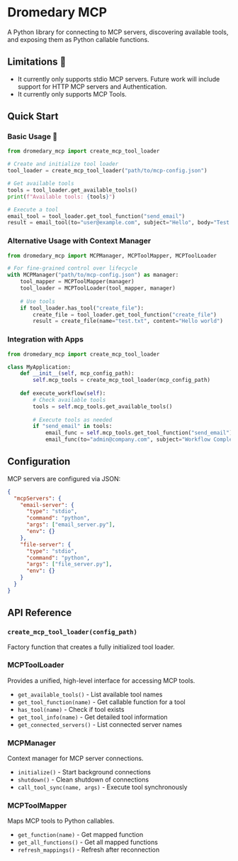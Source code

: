 # Dromedary MCP

A Python library for connecting to MCP servers, discovering available tools, and exposing them as Python callable functions.

## Limitations 🚧

- It currently only supports stdio MCP servers. Future work will include support for HTTP MCP servers and Authentication.
- It currently only supports MCP Tools.

## Quick Start

### Basic Usage 📝

```python
from dromedary_mcp import create_mcp_tool_loader

# Create and initialize tool loader
tool_loader = create_mcp_tool_loader("path/to/mcp-config.json")

# Get available tools
tools = tool_loader.get_available_tools()
print(f"Available tools: {tools}")

# Execute a tool
email_tool = tool_loader.get_tool_function("send_email")
result = email_tool(to="user@example.com", subject="Hello", body="Test message")
```

### Alternative Usage with Context Manager

```python
from dromedary_mcp import MCPManager, MCPToolMapper, MCPToolLoader

# For fine-grained control over lifecycle
with MCPManager("path/to/mcp-config.json") as manager:
    tool_mapper = MCPToolMapper(manager)
    tool_loader = MCPToolLoader(tool_mapper, manager)
    
    # Use tools
    if tool_loader.has_tool("create_file"):
        create_file = tool_loader.get_tool_function("create_file")
        result = create_file(name="test.txt", content="Hello world")
```

### Integration with Apps

```python
from dromedary_mcp import create_mcp_tool_loader

class MyApplication:
    def __init__(self, mcp_config_path):
        self.mcp_tools = create_mcp_tool_loader(mcp_config_path)
    
    def execute_workflow(self):
        # Check available tools
        tools = self.mcp_tools.get_available_tools()
        
        # Execute tools as needed
        if "send_email" in tools:
            email_func = self.mcp_tools.get_tool_function("send_email")
            email_func(to="admin@company.com", subject="Workflow Complete")
```

## Configuration

MCP servers are configured via JSON:

```json
{
  "mcpServers": {
    "email-server": {
      "type": "stdio",
      "command": "python",
      "args": ["email_server.py"],
      "env": {}
    },
    "file-server": {
      "type": "stdio", 
      "command": "python",
      "args": ["file_server.py"],
      "env": {}
    }
  }
}
```

## API Reference

### `create_mcp_tool_loader(config_path)`

Factory function that creates a fully initialized tool loader.

### MCPToolLoader

Provides a unified, high-level interface for accessing MCP tools.

- `get_available_tools()` - List available tool names
- `get_tool_function(name)` - Get callable function for a tool
- `has_tool(name)` - Check if tool exists
- `get_tool_info(name)` - Get detailed tool information
- `get_connected_servers()` - List connected server names

### MCPManager

Context manager for MCP server connections.

- `initialize()` - Start background connections
- `shutdown()` - Clean shutdown of connections
- `call_tool_sync(name, args)` - Execute tool synchronously

### MCPToolMapper

Maps MCP tools to Python callables.

- `get_function(name)` - Get mapped function
- `get_all_functions()` - Get all mapped functions
- `refresh_mappings()` - Refresh after reconnection
